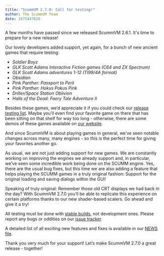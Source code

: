 ```yaml
---
title: "ScummVM 2.7.0: Call for testing!"
author: The ScummVM Team
date: 1675447620
---
```


A few months have passed since we released ScummVM 2.6.1. It's time to prepare for a new release!

Our lovely developers added support, yet again, for a bunch of new ancient games that require testing:

* *Soldier Boyz*
* *GLK Scott Adams Interactive Fiction games (C64 and ZX Spectrum)*
* *GLK Scott Adams adventures 1-12 (TI99/4A format)*
* *Obsidian*
* *Pink Panther: Passport to Peril*
* *Pink Panther: Hokus Pokus Pink*
* *Driller/Space Station Oblivion*
* *Halls of the Dead: Faery Tale Adventure II*

Besides these games, we’d appreciate it if you could check our [release testing list](https://wiki.scummvm.org/index.php?title=Release_Testing/2.7.0). Maybe you’ll even find your favorite game on there that has been sitting on that shelf for way too long - otherwise, there are some demos of these games available on [our website](https://www.scummvm.org).

And since ScummVM is about playing games in general, we’ve seen notable changes across many, many engines - so this is the perfect time for giving your favorites another go.

As usual, we are not just adding support for new games. We are constantly working on improving the engines we already support and, in particular, we’ve seen some incredible work being done on the SCUMM engine. Yes, there are the usual bug fixes, but this time we are also adding a feature that helps playing the SCUMM games in a truly original fashion: Support for the original loading and saving dialogs within the GUI!

Speaking of truly original: Remember those old CRT displays we had back in the day? With ScummVM 2.7.0 you’ll be able to replicate this experience on certain platforms thanks to our new shader-based scalers. Go ahead and give it a try!

All testing must be done with [stable builds](https://buildbot.scummvm.org/#/dailybuilds), not development ones. Please report any bugs or oddities on our [issue tracker](https://bugs.scummvm.org/).

A detailed list of all exciting new features and fixes is available in our [NEWS file](https://github.com/scummvm/scummvm/blob/branch-2-7/NEWS.md).

Thank you very much for your support! Let’s make ScummVM 2.7.0 a great release - together!